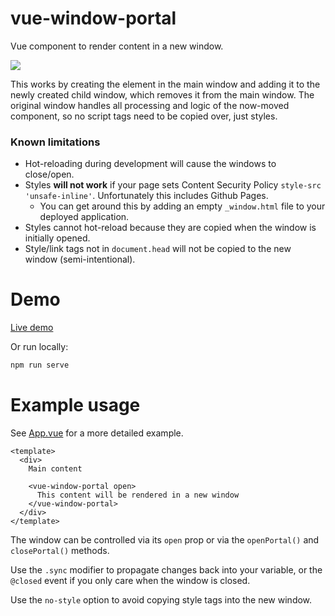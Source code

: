 # vue-window-portal
Vue component to render content in a new window.

![](https://github.com/shamus03/vue-window-portal/workflows/master/badge.svg)

This works by creating the element in the main window and adding it to the newly created child window, which removes it from the main window. The original window handles all processing and logic of the now-moved component, so no script tags need to be copied over, just styles.

### Known limitations

- Hot-reloading during development will cause the windows to close/open.
- Styles **will not work** if your page sets Content Security Policy `style-src 'unsafe-inline'`. Unfortunately this includes Github Pages.
  - You can get around this by adding an empty `_window.html` file to your deployed application.
- Styles cannot hot-reload because they are copied when the window is initially opened.
- Style/link tags not in `document.head` will not be copied to the new window (semi-intentional).

# Demo

[Live demo](https://shamus03.github.io/vue-window-portal/)

Or run locally:
```bash
npm run serve
```

# Example usage
See [App.vue](./src/App.vue) for a more detailed example.

```vue
<template>
  <div>
    Main content

    <vue-window-portal open>
      This content will be rendered in a new window
    </vue-window-portal>
  </div>
</template>
```

The window can be controlled via its `open` prop or via the `openPortal()` and `closePortal()` methods.

Use the `.sync` modifier to propagate changes back into your variable, or the `@closed` event if you only care when the window is closed.

Use the `no-style` option to avoid copying style tags into the new window.